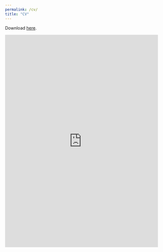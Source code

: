 ```yaml
---
permalink: /cv/
title: "CV"
---
```


Download [here](https://ccomploj.github.io/assets/files/cv-ccomploj.pdf). <br/>


[//]: # (<iframe src="http://docs.google.com/gview?url=https://shanhuang-ec.github.io/assets/files/cv.pdf&embedded=true" style="width:718px; height:700px;" frameborder="0"></iframe>)

<iframe src="https://docs.google.com/gview?url=https://shanhuang-ec.github.io/assets/files/cv.pdf&embedded=true" style="width:100%; height:700px" frameborder="0"></iframe>



